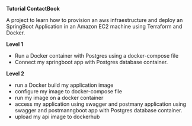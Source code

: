 **Tutorial ContactBook**

A project to learn how to provision an aws infraestructure and deploy an SpringBoot
Application in an Amazon EC2 machine using Terraform and Docker.

**Level 1**

- Run a Docker container with Postgres using a docker-compose file
- Connect my springboot app with Postgres database container.

**Level 2**

- run a Docker build my application image
- configure my image to docker-compose file
- run my image on a docker container
- access my application using swagger and postmany application using swagger and postmanngboot app with Postgres database container.
- upload my api image to dockerhub